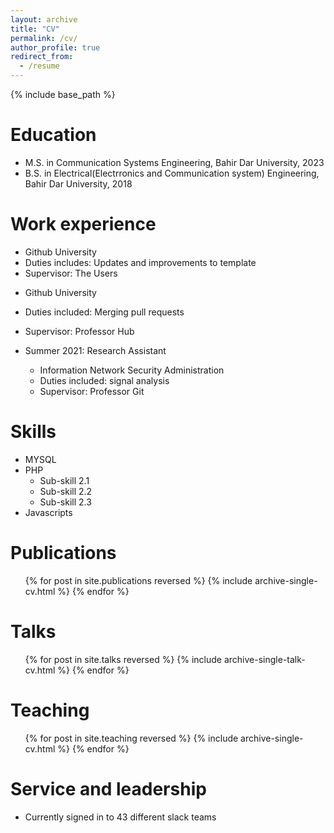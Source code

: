 ```yaml
---
layout: archive
title: "CV"
permalink: /cv/
author_profile: true
redirect_from:
  - /resume
---
```


{% include base_path %}

Education
======
* M.S. in Communication Systems Engineering, Bahir Dar University, 2023
* B.S. in Electrical(Electrronics and Communication system) Engineering, Bahir Dar University, 2018

Work experience
======
<!-- * Spring 2024: Academic Pages Collaborator -->
  * Github University
  * Duties includes: Updates and improvements to template
  * Supervisor: The Users

<!-- * Fall 2015: Research Assistant -->
  * Github University
  * Duties included: Merging pull requests
  * Supervisor: Professor Hub

* Summer 2021: Research Assistant
  * Information Network Security Administration 
  * Duties included: signal analysis
  * Supervisor: Professor Git
  
Skills
======
* MYSQL
* PHP
  * Sub-skill 2.1
  * Sub-skill 2.2
  * Sub-skill 2.3
* Javascripts

Publications
======
  <ul>{% for post in site.publications reversed %}
    {% include archive-single-cv.html %}
  {% endfor %}</ul>
  
Talks
======
  <ul>{% for post in site.talks reversed %}
    {% include archive-single-talk-cv.html  %}
  {% endfor %}</ul>
  
Teaching
======
  <ul>{% for post in site.teaching reversed %}
    {% include archive-single-cv.html %}
  {% endfor %}</ul>
  
Service and leadership
======
* Currently signed in to 43 different slack teams
